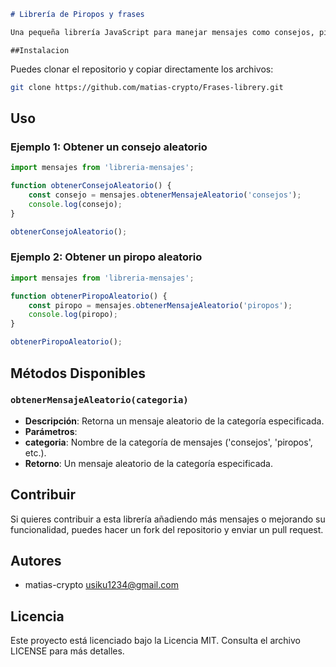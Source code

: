 

```markdown
# Librería de Piropos y frases

Una pequeña librería JavaScript para manejar mensajes como consejos, piropos, citas inspiradoras, etc.
```

```
##Instalacion
```

Puedes clonar el repositorio y copiar directamente los archivos:

```bash
git clone https://github.com/matias-crypto/Frases-librery.git
```

## Uso

### Ejemplo 1: Obtener un consejo aleatorio

```javascript
import mensajes from 'libreria-mensajes';

function obtenerConsejoAleatorio() {
    const consejo = mensajes.obtenerMensajeAleatorio('consejos');
    console.log(consejo);
}

obtenerConsejoAleatorio();
```

### Ejemplo 2: Obtener un piropo aleatorio

```javascript
import mensajes from 'libreria-mensajes';

function obtenerPiropoAleatorio() {
    const piropo = mensajes.obtenerMensajeAleatorio('piropos');
    console.log(piropo);
}

obtenerPiropoAleatorio();
```

## Métodos Disponibles

### `obtenerMensajeAleatorio(categoria)`

- **Descripción**: Retorna un mensaje aleatorio de la categoría especificada.
- **Parámetros**:
- **categoria**: Nombre de la categoría de mensajes ('consejos', 'piropos', etc.).
- **Retorno**: Un mensaje aleatorio de la categoría especificada.

## Contribuir

Si quieres contribuir a esta librería añadiendo más mensajes o mejorando su funcionalidad, puedes hacer un fork del repositorio y enviar un pull request.

## Autores

- matias-crypto <usiku1234@gmail.com>

## Licencia

Este proyecto está licenciado bajo la Licencia MIT. Consulta el archivo LICENSE para más detalles.
```
